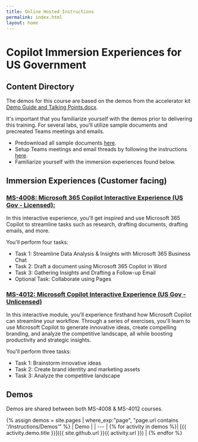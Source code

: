 ```yaml
---
title: Online Hosted Instructions
permalink: index.html
layout: home
---
```


# Copilot Immersion Experiences for US Government

## Content Directory

The demos for this course are based on the demos from the accelerator kit <a href="https://microsoft.seismic.com/Link/Content/DCJC9CXBThjcFGfJjJXMQ2jXqfCG" target="_blank">Demo Guide and Talking Points.docx</a>.

It's important that you familiarize yourself with the demos prior to delivering this training. For several labs, you'll utilize sample documents and precreated Teams meetings and emails.

<ul>
  <li>Predownload all sample documents <a href="https://github.com/MicrosoftLearning/Microsoft-Copilot-Immersion-Experience-GOV/tree/master/ResourceFiles" target="_blank">here</a>.</li>
  <li>Setup Teams meetings and email threads by following the instructions <a href="https://microsoft.seismic.com/Link/Content/DCFPQWmT2DMXC8WJjgjP4H44GWXG" target="_blank">here</a>.</li>
  <li>Familiarize yourself with the immersion experiences found below.</li>
</ul>

## Immersion Experiences (Customer facing)

### <a href="https://microsoftlearning.github.io/Microsoft-Copilot-Immersion-Experience-GOV/Instructions/Labs/Gov_Licensed/index_1.html" target="_blank">MS-4008: Microsoft 365 Copilot Interactive Experience (US Gov - Licensed):</a>


In this interactive experience, you'll get inspired and use Microsoft 365 Copilot to streamline tasks such as research, drafting documents, drafting emails, and more.

You'll perform four tasks:

- Task 1: Streamline Data Analysis & Insights with Microsoft 365 Business Chat
- Task 2: Draft a document using Microsoft 365 Copilot in Word
- Task 3: Gathering Insights and Drafting a Follow-up Email
- Optional Task: Collaborate using Pages


### <a href="https://microsoftlearning.github.io/Microsoft-Copilot-Immersion-Experience-GOV/Instructions/Labs/Gov_Unlicensed/index_1.html" target="_blank">MS-4012: Microsoft Copilot Interactive Experience (US Gov - Unlicensed)</a>


In this interactive module, you'll experience firsthand how Microsoft Copilot can streamline your workflow. Through a series of exercises, you'll learn to use Microsoft Copilot to generate innovative ideas, create compelling branding, and analyze the competitive landscape, all while boosting productivity and strategic insights.

You'll perform three tasks:

- Task 1: Brainstorm innovative ideas
- Task 2: Create brand identity and marketing assets
- Task 3: Analyze the competitive landscape

## Demos

Demos are shared between both MS-4008 & MS-4012 courses. 

{% assign demos = site.pages | where_exp:"page", "page.url contains '/Instructions/Demos'" %}
| Demo |
| --- |
{% for activity in demos  %}| [{{ activity.demo.title }}]({{ site.github.url }}{{ activity.url }}) |
{% endfor %}